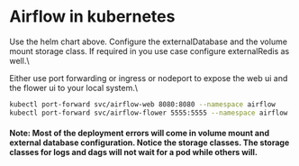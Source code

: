 # Airflow in kubernetes

Use the helm chart above. Configure the externalDatabase and the volume mount storage class. If required in you use case configure externalRedis as well.\

Either use port forwarding or ingress or nodeport to expose the web ui and the flower ui to your local system.\

```bash
kubectl port-forward svc/airflow-web 8080:8080 --namespace airflow
kubectl port-forward svc/airflow-flower 5555:5555 --namespace airflow
```

#### Note: Most of the deployment errors will come in volume mount and external database configuration. Notice the storage classes. The storage classes for logs and dags will not wait for a pod while others will.